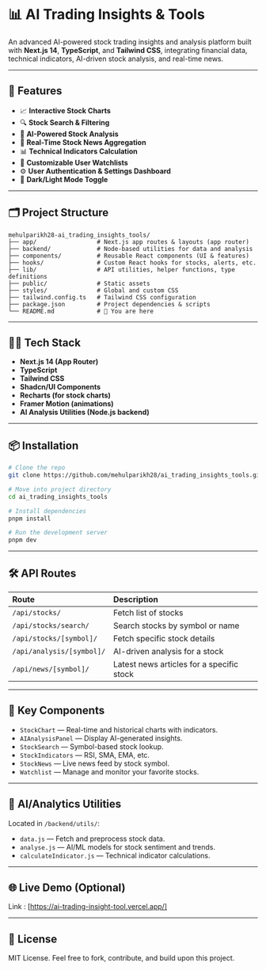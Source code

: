 # 📊 AI Trading Insights & Tools

An advanced AI-powered stock trading insights and analysis platform built with **Next.js 14**, **TypeScript**, and **Tailwind CSS**, integrating financial data, technical indicators, AI-driven stock analysis, and real-time news.

---

## 🚀 Features

* 📈 **Interactive Stock Charts**
* 🔍 **Stock Search & Filtering**
* 🧠 **AI-Powered Stock Analysis**
* 📰 **Real-Time Stock News Aggregation**
* 📊 **Technical Indicators Calculation**
* 📝 **Customizable User Watchlists**
* ⚙️ **User Authentication & Settings Dashboard**
* 🌙 **Dark/Light Mode Toggle**

---

## 🗂️ Project Structure

```
mehulparikh28-ai_trading_insights_tools/
├── app/                 # Next.js app routes & layouts (app router)
├── backend/             # Node-based utilities for data and analysis
├── components/          # Reusable React components (UI & features)
├── hooks/               # Custom React hooks for stocks, alerts, etc.
├── lib/                 # API utilities, helper functions, type definitions
├── public/              # Static assets
├── styles/              # Global and custom CSS
├── tailwind.config.ts   # Tailwind CSS configuration
├── package.json         # Project dependencies & scripts
└── README.md            # 📖 You are here
```

---

## 🧑‍💻 Tech Stack

* **Next.js 14 (App Router)**
* **TypeScript**
* **Tailwind CSS**
* **Shadcn/UI Components**
* **Recharts (for stock charts)**
* **Framer Motion (animations)**
* **AI Analysis Utilities (Node.js backend)**

---

## 📦 Installation

```bash
# Clone the repo
git clone https://github.com/mehulparikh28/ai_trading_insights_tools.git

# Move into project directory
cd ai_trading_insights_tools

# Install dependencies
pnpm install

# Run the development server
pnpm dev
```

---

## 🛠️ API Routes

| Route                     | Description                               |
| :------------------------ | :---------------------------------------- |
| `/api/stocks/`            | Fetch list of stocks                      |
| `/api/stocks/search/`     | Search stocks by symbol or name           |
| `/api/stocks/[symbol]/`   | Fetch specific stock details              |
| `/api/analysis/[symbol]/` | AI-driven analysis for a stock            |
| `/api/news/[symbol]/`     | Latest news articles for a specific stock |

---

## 📂 Key Components

* `StockChart` — Real-time and historical charts with indicators.
* `AIAnalysisPanel` — Display AI-generated insights.
* `StockSearch` — Symbol-based stock lookup.
* `StockIndicators` — RSI, SMA, EMA, etc.
* `StockNews` — Live news feed by stock symbol.
* `Watchlist` — Manage and monitor your favorite stocks.

---

## 🧠 AI/Analytics Utilities

Located in `/backend/utils/`:

* `data.js` — Fetch and preprocess stock data.
* `analyse.js` — AI/ML models for stock sentiment and trends.
* `calculateIndicator.js` — Technical indicator calculations.

---

## 🌐 Live Demo (Optional)

Link : [https://ai-trading-insight-tool.vercel.app/]

---

## 📄 License

MIT License.
Feel free to fork, contribute, and build upon this project.
